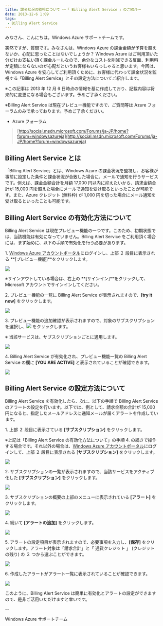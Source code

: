 ```yaml
---
title: 課金状況の監視について ～「 Billing Alert Service 」のご紹介～
date: 2013-12-6 1:09
tags:
 - Billing Alert Service
---
```

みなさん、こんにちは。Windows Azure サポートチームです。

突然ですが、質問です。みなさんは、Windows Azure の課金金額が予算を超えないか、心配に思ったことはないでしょうか？ Windows Azure はご利用頂いた分だけお支払い頂く課金ルールなので、余分なコストを削減できる反面、利用料が定額にならないのが心配だというお客様もいらっしゃると思います。今回は、Windows Azure を安心してご利用頂くために、お客様に代わって課金状況を監視する「Billing Alert Service」とその設定方法についてご紹介します。

※この記事は 2013 年 12 月 6 日時点の情報を基に作成しており、記載内容は将来的に変更になる場合もございます。予めご了承ください。

※Billing Alert Service は現在プレビュー機能ですので、ご質問等は Azure フォーラムのみで承っております。予めご了承ください。

-   Azure フォーラム

> [http://social.msdn.microsoft.com/Forums/ja-JP/home?forum=windowsazureja](http://social.msdn.microsoft.com/Forums/ja-JP/home?forum=windowsazureja)

## Billing Alert Service とは

「Billing Alert Service」とは、Windows Azure の課金状況を監視し、お客様が事前に設定した条件と課金状況が合致した場合に、メールで通知を行うサービスです。例えば、課金金額合計を月額 17,000 円以内に抑えたいから、請求金額合計が 15,000 円を超えた場合にメールで通知を受け取るといったことが可能です。また、Azure クレジット (無料枠) が 1,000 円を切った場合にメール通知を受け取るといったことも可能です。

## Billing Alert Service の有効化方法について

Billing Alert Service は現在プレビュー機能の一つです。このため、初期状態では、当該機能は有効になっていません。Billing Alert Service をご利用頂く場合には、まず始めに、以下の手順で有効化を行う必要があります。

1\. [Windows Azure アカウントポータル](https://account.windowsazure.com/Home/Index)にログインし、上部 ２ 段目に表示される **\[プレビュー機能\]**をクリックします。

![](./20131206b/0743.image_0DB2CC43.png)

※サインアウトしている場合は、右上の **\[サインイン\]**をクリックして、Microsoft アカウントでサインインしてください。

2\. プレビュー機能の一覧に Billing Alert Service が表示されますので、**\[try it now\]** をクリックします。

![](./20131206b/6253.image_2D6436BC.png)

3\. プレビュー機能の追加確認が表示されますので、対象のサブスクリプションを選択し、![](./20131206b/3301.image_062C7E38.png) をクリックします。

※ 当該サービスは、サブスクリプションごとに適用します。

![](./20131206b/3733.image_00DD9787.png)

4\. Billing Alert Service が有効化され、プレビュー機能一覧の Billing Alert Service の欄に **\[YOU ARE ACTIVE\]** と表示されていることが確認できます。

![](./20131206b/2210.image_2BB88C4A.png)


## Billing Alert Service の設定方法について

Billing Alert Service を有効化したら、次に、以下の手順で Billing Alert Service のアラートの設定を行います。以下では、例として、請求金額の合計が 15,000 円になると、指定したメールアドレスに通知メールが届くアラートを作成しています。

1\. 上部 ２ 段目に表示さている **\[サブスクリプション\]** をクリックします。

※上記は「Billing Alert Service の有効化方法について」の手順 4. の続きで操作する場合です。それ以外の場合は、[Windows Azure アカウントポータル](https://account.windowsazure.com/Home/Index)にログインして、上部 ２ 段目に表示される **\[サブスクリプション\]** をクリックします。

![](./20131206b/7271.image_2A3CB892.png)

2\. サブスクリプションの一覧が表示されますので、当該サービスをアクティブ化した **\[サブスクリプション\]** をクリックします。

![](./20131206b/0363.image_739C2FD5.png)

3\. サブスクリプションの概要の上部のメニューに表示されている **\[アラート\]** をクリックします。

![](./20131206b/4578.image_54001A69.png)

4\. 続いて **\[アラートの追加\]** をクリックします。

![](./20131206b/0358.image_507155D4.png)

5\. アラートの設定項目が表示されますので、必要事項を入力し、**\[保存\]** をクリックします。アラート対象は「請求合計」と「 通貨クレジット 」 (クレジットの残り) の ２ つから選ぶことができます。

![](./20131206b/5826.image_3463279A.png)

6\. 作成したアラートがアラート一覧に表示されていることが確認できます。

![](./20131206b/0160.image_7F59291A.png)

このように、Billing Alert Service は簡単に有効化とアラートの設定ができますので、是非ご活用いただけますと幸いです。

\--

Windows Azure サポートチーム
